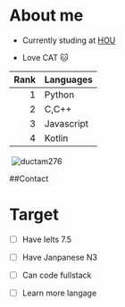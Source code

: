 # About me
- Currently studing at [HOU](https://hou.edu.vn/en_US/#googtrans(vi|en))

- Love CAT 🐱

| Rank | Languages |
|-----:|-----------|
|     1| Python    |
|     2| C,C++     |
|     3| Javascript|
|     4| Kotlin    |

<p>&nbsp;<img align="center" src="https://github-readme-stats.vercel.app/api?username=ductam276&show_icons=true&locale=en" alt="ductam276" /></p>
##Contact


# Target
- [ ] Have Ielts 7.5
- [ ] Have Janpanese N3
- [ ] Can code fullstack
- [ ] Learn more langage


